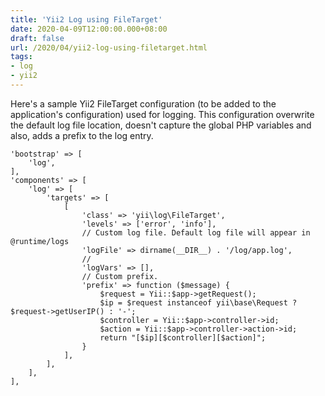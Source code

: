 ```yaml
---
title: 'Yii2 Log using FileTarget'
date: 2020-04-09T12:00:00.000+08:00
draft: false
url: /2020/04/yii2-log-using-filetarget.html
tags:
- log
- yii2
---
```


Here's a sample Yii2 FileTarget configuration (to be added to the application's configuration) used for logging. This configuration overwrite the default log file location, doesn't capture the global PHP variables and also, adds a prefix to the log entry.

```
'bootstrap' => [
    'log',
],
'components' => [
    'log' => [
        'targets' => [
            [
                'class' => 'yii\log\FileTarget',
                'levels' => ['error', 'info'],
                // Custom log file. Default log file will appear in @runtime/logs
                'logFile' => dirname(__DIR__) . '/log/app.log',
                //
                'logVars' => [],
                // Custom prefix.
                'prefix' => function ($message) {
                    $request = Yii::$app->getRequest();
                    $ip = $request instanceof yii\base\Request ? $request->getUserIP() : '-';
                    $controller = Yii::$app->controller->id;
                    $action = Yii::$app->controller->action->id;
                    return "[$ip][$controller][$action]";
                }
            ],
        ],
    ],
],
```